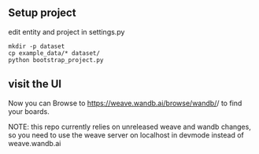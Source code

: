 ## Setup project

edit entity and project in settings.py

```
mkdir -p dataset
cp example_data/* dataset/
python bootstrap_project.py
```

## visit the UI

Now you can Browse to https://weave.wandb.ai/browse/wandb/<entity>/<project> to find
your boards.

NOTE: this repo currently relies on unreleased weave and wandb changes, so you need to use
the weave server on localhost in devmode instead of weave.wandb.ai
